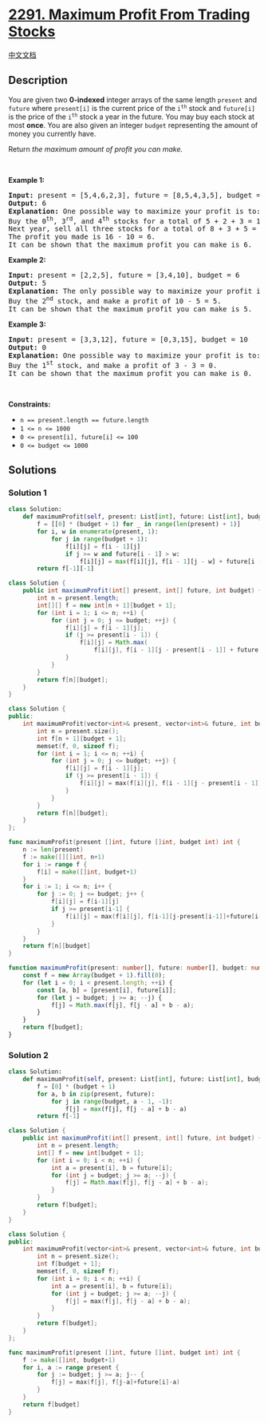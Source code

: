 # [2291. Maximum Profit From Trading Stocks](https://leetcode.com/problems/maximum-profit-from-trading-stocks)

[中文文档](/solution/2200-2299/2291.Maximum%20Profit%20From%20Trading%20Stocks/README.md)

<!-- tags:Array,Dynamic Programming -->

## Description

<p>You are given two <strong>0-indexed</strong> integer arrays of the same length <code>present</code> and <code>future</code> where <code>present[i]</code> is the current price of the <code>i<sup>th</sup></code> stock and <code>future[i]</code> is the price of the <code>i<sup>th</sup></code> stock a year in the future. You may buy each stock at most <strong>once</strong>. You are also given an integer <code>budget</code> representing the amount of money you currently have.</p>

<p>Return <em>the maximum amount of profit you can make.</em></p>

<p>&nbsp;</p>
<p><strong class="example">Example 1:</strong></p>

<pre>
<strong>Input:</strong> present = [5,4,6,2,3], future = [8,5,4,3,5], budget = 10
<strong>Output:</strong> 6
<strong>Explanation:</strong> One possible way to maximize your profit is to:
Buy the 0<sup>th</sup>, 3<sup>rd</sup>, and 4<sup>th</sup> stocks for a total of 5 + 2 + 3 = 10.
Next year, sell all three stocks for a total of 8 + 3 + 5 = 16.
The profit you made is 16 - 10 = 6.
It can be shown that the maximum profit you can make is 6.
</pre>

<p><strong class="example">Example 2:</strong></p>

<pre>
<strong>Input:</strong> present = [2,2,5], future = [3,4,10], budget = 6
<strong>Output:</strong> 5
<strong>Explanation:</strong> The only possible way to maximize your profit is to:
Buy the 2<sup>nd</sup> stock, and make a profit of 10 - 5 = 5.
It can be shown that the maximum profit you can make is 5.
</pre>

<p><strong class="example">Example 3:</strong></p>

<pre>
<strong>Input:</strong> present = [3,3,12], future = [0,3,15], budget = 10
<strong>Output:</strong> 0
<strong>Explanation:</strong> One possible way to maximize your profit is to:
Buy the 1<sup>st</sup> stock, and make a profit of 3 - 3 = 0.
It can be shown that the maximum profit you can make is 0.
</pre>

<p>&nbsp;</p>
<p><strong>Constraints:</strong></p>

<ul>
	<li><code>n == present.length == future.length</code></li>
	<li><code>1 &lt;= n &lt;= 1000</code></li>
	<li><code>0 &lt;= present[i], future[i] &lt;= 100</code></li>
	<li><code>0 &lt;= budget &lt;= 1000</code></li>
</ul>

## Solutions

### Solution 1

<!-- tabs:start -->

```python
class Solution:
    def maximumProfit(self, present: List[int], future: List[int], budget: int) -> int:
        f = [[0] * (budget + 1) for _ in range(len(present) + 1)]
        for i, w in enumerate(present, 1):
            for j in range(budget + 1):
                f[i][j] = f[i - 1][j]
                if j >= w and future[i - 1] > w:
                    f[i][j] = max(f[i][j], f[i - 1][j - w] + future[i - 1] - w)
        return f[-1][-1]
```

```java
class Solution {
    public int maximumProfit(int[] present, int[] future, int budget) {
        int n = present.length;
        int[][] f = new int[n + 1][budget + 1];
        for (int i = 1; i <= n; ++i) {
            for (int j = 0; j <= budget; ++j) {
                f[i][j] = f[i - 1][j];
                if (j >= present[i - 1]) {
                    f[i][j] = Math.max(
                        f[i][j], f[i - 1][j - present[i - 1]] + future[i - 1] - present[i - 1]);
                }
            }
        }
        return f[n][budget];
    }
}
```

```cpp
class Solution {
public:
    int maximumProfit(vector<int>& present, vector<int>& future, int budget) {
        int n = present.size();
        int f[n + 1][budget + 1];
        memset(f, 0, sizeof f);
        for (int i = 1; i <= n; ++i) {
            for (int j = 0; j <= budget; ++j) {
                f[i][j] = f[i - 1][j];
                if (j >= present[i - 1]) {
                    f[i][j] = max(f[i][j], f[i - 1][j - present[i - 1]] + future[i - 1] - present[i - 1]);
                }
            }
        }
        return f[n][budget];
    }
};
```

```go
func maximumProfit(present []int, future []int, budget int) int {
	n := len(present)
	f := make([][]int, n+1)
	for i := range f {
		f[i] = make([]int, budget+1)
	}
	for i := 1; i <= n; i++ {
		for j := 0; j <= budget; j++ {
			f[i][j] = f[i-1][j]
			if j >= present[i-1] {
				f[i][j] = max(f[i][j], f[i-1][j-present[i-1]]+future[i-1]-present[i-1])
			}
		}
	}
	return f[n][budget]
}
```

```ts
function maximumProfit(present: number[], future: number[], budget: number): number {
    const f = new Array(budget + 1).fill(0);
    for (let i = 0; i < present.length; ++i) {
        const [a, b] = [present[i], future[i]];
        for (let j = budget; j >= a; --j) {
            f[j] = Math.max(f[j], f[j - a] + b - a);
        }
    }
    return f[budget];
}
```

<!-- tabs:end -->

### Solution 2

<!-- tabs:start -->

```python
class Solution:
    def maximumProfit(self, present: List[int], future: List[int], budget: int) -> int:
        f = [0] * (budget + 1)
        for a, b in zip(present, future):
            for j in range(budget, a - 1, -1):
                f[j] = max(f[j], f[j - a] + b - a)
        return f[-1]
```

```java
class Solution {
    public int maximumProfit(int[] present, int[] future, int budget) {
        int n = present.length;
        int[] f = new int[budget + 1];
        for (int i = 0; i < n; ++i) {
            int a = present[i], b = future[i];
            for (int j = budget; j >= a; --j) {
                f[j] = Math.max(f[j], f[j - a] + b - a);
            }
        }
        return f[budget];
    }
}
```

```cpp
class Solution {
public:
    int maximumProfit(vector<int>& present, vector<int>& future, int budget) {
        int n = present.size();
        int f[budget + 1];
        memset(f, 0, sizeof f);
        for (int i = 0; i < n; ++i) {
            int a = present[i], b = future[i];
            for (int j = budget; j >= a; --j) {
                f[j] = max(f[j], f[j - a] + b - a);
            }
        }
        return f[budget];
    }
};
```

```go
func maximumProfit(present []int, future []int, budget int) int {
	f := make([]int, budget+1)
	for i, a := range present {
		for j := budget; j >= a; j-- {
			f[j] = max(f[j], f[j-a]+future[i]-a)
		}
	}
	return f[budget]
}
```

<!-- tabs:end -->

<!-- end -->
